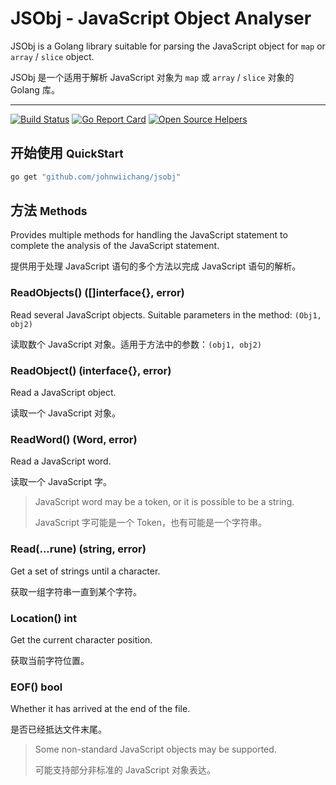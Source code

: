 # JSObj - JavaScript Object Analyser

JSObj is a Golang library suitable for parsing the JavaScript object for `map` or `array` / `slice` object.

JSObj 是一个适用于解析 JavaScript 对象为 `map` 或 `array` / `slice` 对象的 Golang 库。

---

[![Build Status](https://travis-ci.org/johnwiichang/jsobj.svg?branch=main)](https://travis-ci.org/johnwiichang/jsobj) [![Go Report Card](https://goreportcard.com/badge/github.com/johnwiichang/jsobj)](https://goreportcard.com/report/github.com/johnwiichang/jsobj) [![Open Source Helpers](https://www.codetriage.com/johnwiichang/jsobj/badges/users.svg)](https://www.codetriage.com/johnwiichang/jsobj) 

## 开始使用 <small>QuickStart</small>

```bash
go get "github.com/johnwiichang/jsobj"
```

## 方法 <small>Methods</small>
Provides multiple methods for handling the JavaScript statement to complete the analysis of the JavaScript statement.

提供用于处理 JavaScript 语句的多个方法以完成 JavaScript 语句的解析。

### ReadObjects() ([]interface{}, error)
Read several JavaScript objects. Suitable parameters in the method: `(Obj1, obj2)`

读取数个 JavaScript 对象。适用于方法中的参数：`(obj1, obj2)`

### ReadObject() (interface{}, error)
Read a JavaScript object.

读取一个 JavaScript 对象。

### ReadWord() (Word, error)
Read a JavaScript word.

读取一个 JavaScript 字。

> JavaScript word may be a token, or it is possible to be a string.
> 
> JavaScript 字可能是一个 Token，也有可能是一个字符串。

### Read(...rune) (string, error)
Get a set of strings until a character.

获取一组字符串一直到某个字符。

### Location() int
Get the current character position.

获取当前字符位置。

### EOF() bool
Whether it has arrived at the end of the file.

是否已经抵达文件末尾。

> Some non-standard JavaScript objects may be supported.
> 
> 可能支持部分非标准的 JavaScript 对象表达。
